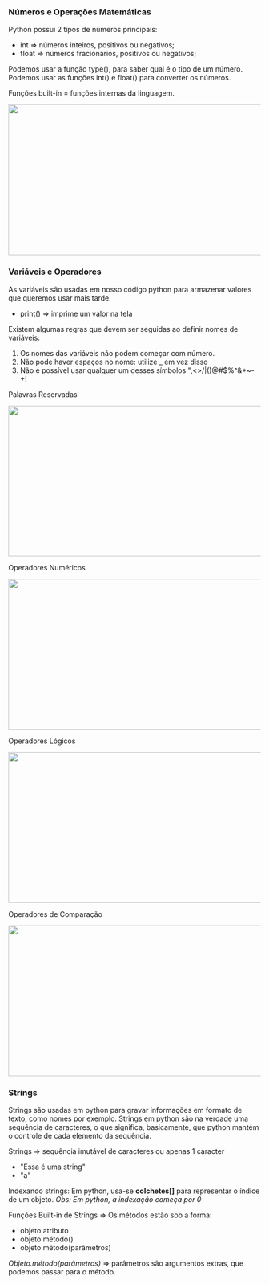 ### Números e Operações Matemáticas

Python possui 2 tipos de números principais:

- int => números inteiros, positivos ou negativos;
- float => números fracionários, positivos ou negativos;

Podemos usar a função type(), para saber qual é o tipo de um número.
Podemos usar as funções int() e float() para converter os números.

<p>Funções built-in = funções internas da linguagem.</p>
<img src= 'https://i.imgur.com/W3hp8Yu.png' width=600 height=300>

### Variáveis e Operadores

As variáveis são usadas em nosso código python para armazenar valores que queremos usar mais tarde.

- print() => imprime um valor na tela

Existem algumas regras que devem ser seguidas ao definir nomes de variáveis:

1. Os nomes das variáveis não podem começar com número.
2. Não pode haver espaços no nome: utilize _ em vez disso
3. Não é possível usar qualquer um desses símbolos ",<>/|\()@#$%^&*~-+!

<p>Palavras Reservadas</p>
<img src= 'https://i.imgur.com/aEvPnQL.jpg' width=600 height=300>

<p>Operadores Numéricos</p>
<img src= 'https://i.imgur.com/Fgux6NK.png' width=600 height=300>

<p>Operadores Lógicos</p>
<img src= 'https://i.imgur.com/M8wHDR3.png' width=600 height=300>

<p>Operadores de Comparação</p>
<img src= 'https://i.imgur.com/6hh0CFP.png' width=600 height=300>

### Strings

Strings são usadas em python para gravar informações em formato de texto, como nomes por exemplo. Strings em python são na verdade uma sequência de caracteres, o que significa, basicamente, que python mantém o controle de cada elemento da sequência.

Strings => sequência imutável de caracteres ou apenas 1 caracter
 - "Essa é uma string"
 - "a"

Indexando strings: Em python, usa-se **colchetes[]** para representar o índice de um objeto.
*Obs: Em python, a indexação começa por 0*

Funções Built-in de Strings => Os métodos estão sob a forma:
- objeto.atributo
- objeto.método()
- objeto.método(parâmetros)

*Objeto.método(parâmetros)* => parâmetros são argumentos extras, que podemos passar para o método.
